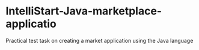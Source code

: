 # IntelliStart-Java-marketplace-applicatio
Practical test task on creating a market application using the Java language

